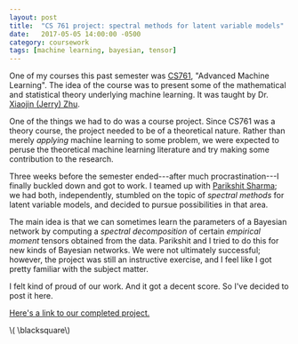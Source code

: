 ```yaml
---
layout: post
title:  "CS 761 project: spectral methods for latent variable models"
date:   2017-05-05 14:00:00 -0500
category: coursework 
tags: [machine learning, bayesian, tensor] 
---
```


One of my courses this past semester was [CS761](http://pages.cs.wisc.edu/~jerryzhu/cs761.html), 
"Advanced Machine Learning".
The idea of the course was to present some of the mathematical and statistical
theory underlying machine learning. It was taught by 
Dr. [Xiaojin (Jerry) Zhu](http://pages.cs.wisc.edu/~jerryzhu/).

One of the things we had to do was a course project. Since CS761 was a 
theory course, the project needed to be of a theoretical nature. Rather than
merely *applying* machine learning to some problem, we were expected to peruse the
theoretical machine learning literature and try making some contribution to the
research.

Three weeks before the semester ended---after much procrastination---I 
finally buckled down and got to work. I teamed up with 
[Parikshit Sharma](https://www.cs.wisc.edu/people/parikshit); we had 
both, independently, stumbled on the topic of *spectral methods* for 
latent variable models, and decided to pursue possibilities in that area.

The main idea is that we can sometimes learn the parameters of
a Bayesian network by computing a *spectral decomposition*
of certain *empirical moment* tensors obtained from the data.
Parikshit and I tried to do this for new kinds of Bayesian networks.
We were not ultimately successful; however, the project was still
an instructive exercise, and I feel like I got pretty familiar with
the subject matter. 

I felt kind of proud of our work. And it got a decent score. So I've decided to post it here.

[Here's a link to our completed project.]({{site.url}}/assets/coursework/merrell-sharma-cs761-project-2017.pdf)

\\( \blacksquare\\)  


